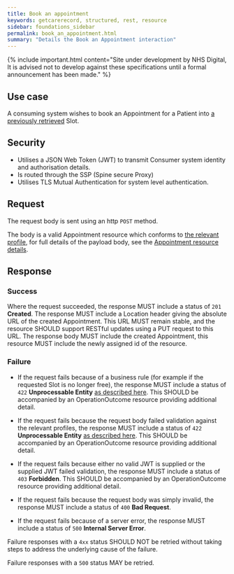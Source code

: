 ```yaml
---
title: Book an appointment
keywords: getcarerecord, structured, rest, resource
sidebar: foundations_sidebar
permalink: book_an_appointment.html
summary: "Details the Book an Appointment interaction"
---
```


{% include important.html content="Site under development by NHS Digital, It is advised not to develop against these specifications until a formal announcement has been made." %}

## Use case ##

A consuming system wishes to book an Appointment for a Patient into <a href="search_free_slots.html">a previously retrieved</a> Slot.

## Security ##

- Utilises a JSON Web Token (JWT) to transmit Consumer system identity and authorisation details.
- Is routed through the SSP (Spine secure Proxy)
- Utilises TLS Mutual Authentication for system level authentication.

## Request ##

The request body is sent using an http `POST` method.

The body is a valid Appointment resource which conforms to <a href='https://fhir.hl7.org.uk/STU3/StructureDefinition/CareConnect-Appointment-1'>the relevant profile</a>, for full details of the payload body, see the <a href='appointment.html'>Appointment resource details</a>.

## Response ##

### Success ###
Where the request succeeded, the response MUST include a status of `201` **Created**.
The response MUST include a Location header giving the absolute URL of the created Appointment. This URL MUST remain stable, and the resource SHOULD support RESTful updates using a PUT request to this URL.
The response body MUST include the created Appointment, this resource MUST include the newly assigned id of the resource.

### Failure ###
- If the request fails because of a business rule (for example if the requested Slot is no longer free), the response MUST include a status of `422` **Unprocessable Entity** <a href='http://hl7.org/fhir/STU3/http.html#2.21.0.10.1'>as described here</a>.
This SHOULD be accompanied by an OperationOutcome resource providing additional detail.
- If the request fails because the request body failed validation against the relevant profiles, the response MUST include a status of `422` **Unprocessable Entity** <a href='http://hl7.org/fhir/STU3/http.html#2.21.0.10.1'>as described here</a>.
This SHOULD be accompanied by an OperationOutcome resource providing additional detail.
- If the request fails because either no valid JWT is supplied or the supplied JWT failed validation, the response MUST include a status of `403` **Forbidden**.
This SHOULD be accompanied by an OperationOutcome resource providing additional detail.

- If the request fails because the request body was simply invalid, the response MUST include a status of `400` **Bad Request**.
- If the request fails because of a server error, the response MUST include a status of `500` **Internal Server Error**.

Failure responses with a `4xx` status SHOULD NOT be retried without taking steps to address the underlying cause of the failure.

Failure responses with a `500` status MAY be retried.
